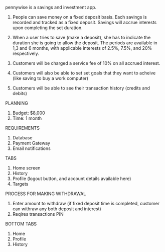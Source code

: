 pennywise is a savings and investment app.

1. People can save money on a fixed deposit basis. Each savings is recorded and tracked as a fixed deposit. Savings will accrue interests upon completing the set duration.

2. When a user tries to save (make a deposit), she has to indicate the duration she is going to allow the deposit. The periods are available in 1,3 and 6 months, with applicable interests of 2.5%, 7.5%, and 20% respectively.

3. Customers will be charged a service fee of 10% on all accrued interest.

4. Customers will also be able to set set goals that they want to acheive (like saving to buy a work computer)

5. Customers will be able to see their transaction history (credits and debits)

PLANNING
1. Budget: $8,000
2. Time: 1 month

REQUIREMENTS
1. Database
2. Payment Gateway
3. Email notifications

TABS
1. Home screen
2. History
3. Profile (logout button, and account details available here)
4. Targets

PROCESS FOR MAKING WITHDRAWAL
1. Enter amount to withdraw (if fixed deposit time is completed, customer can withraw any both deposit and interest)
2. Reqires transactions PIN


BOTTOM TABS
1. Home
2. Profile
3. History
